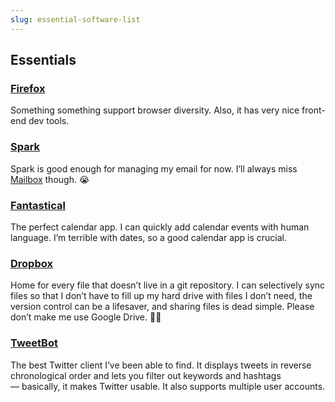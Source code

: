 ```yaml
---
slug: essential-software-list
---
```


## Essentials

### [Firefox](https://firefox.com/)
Something something support browser diversity. Also, it has very nice front-end dev tools.

### [Spark](https://sparkmailapp.com/)
Spark is good enough for managing my email for now. I’ll always miss [Mailbox](https://www.theverge.com/2015/12/8/9873268/why-dropbox-mailbox-shutdown) though. 😭

### [Fantastical](https://flexibits.com/fantastical)
The perfect calendar app. I can quickly add calendar events with human language. I’m terrible with dates, so a good calendar app is crucial.

### [Dropbox](https://www.dropbox.com)
Home for every file that doesn’t live in a git repository. I can selectively sync files so that I don’t have to fill up my hard drive with files I don’t need, the version control can be a lifesaver, and sharing files is dead simple. Please don’t make me use Google Drive. 🙅‍♀️

### [TweetBot](https://tapbots.com/tweetbot/mac/)
The best Twitter client I’ve been able to find. It displays tweets in reverse chronological order and lets you filter out keywords and hashtags — basically, it makes Twitter usable. It also supports multiple user accounts.